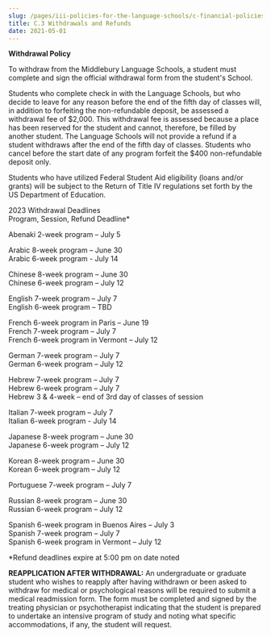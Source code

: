 ```yaml
---
slug: /pages/iii-policies-for-the-language-schools/c-financial-policies/c-3-withdrawals-and-refunds
title: C.3 Withdrawals and Refunds
date: 2021-05-01
---
```

**Withdrawal Policy**

To withdraw from the Middlebury Language Schools, a student must complete and sign the official withdrawal form from the student's School.

Students who complete check in with the Language Schools, but who decide to leave for any reason before the end of the fifth day of classes will, in addition to forfeiting the non-refundable deposit, be assessed a withdrawal fee of $2,000. This withdrawal fee is assessed because a place has been reserved for the student and cannot, therefore, be filled by another student. The Language Schools will not provide a refund if a student withdraws after the end of the fifth day of classes. Students who cancel before the start date of any program forfeit the $400 non-refundable deposit only.

Students who have utilized Federal Student Aid eligibility (loans and/or grants) will be subject to the Return of Title IV regulations set forth by the US Department of Education.

2023 Withdrawal Deadlines  
Program, Session, Refund Deadline\*

Abenaki 2-week program – July 5

Arabic 8-week program – June 30  
Arabic 6-week program - July 14

Chinese 8-week program – June 30  
Chinese 6-week program – July 12

English 7-week program – July 7  
English 6-week program – TBD

French 6-week program in Paris – June 19  
French 7-week program – July 7  
French 6-week program in Vermont – July 12

German 7-week program – July 7  
German 6-week program – July 12

Hebrew 7-week program – July 7  
Hebrew 6-week program – July 7  
Hebrew 3 & 4-week – end of 3rd day of classes of session

Italian 7-week program – July 7  
Italian 6-week program - July 14

Japanese 8-week program – June 30  
Japanese 6-week program – July 12

Korean 8-week program – June 30  
Korean 6-week program – July 12

Portuguese 7-week program – July 7

Russian 8-week program – June 30  
Russian 6-week program – July 12

Spanish 6-week program in Buenos Aires – July 3  
Spanish 7-week program – July 7  
Spanish 6-week program in Vermont – July 12

\*Refund deadlines expire at 5:00 pm on date noted

**REAPPLICATION AFTER WITHDRAWAL:** An undergraduate or graduate student who wishes to reapply after having withdrawn or been asked to withdraw for medical or psychological reasons will be required to submit a medical readmission form. The form must be completed and signed by the treating physician or psychotherapist indicating that the student is prepared to undertake an intensive program of study and noting what specific accommodations, if any, the student will request.